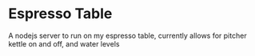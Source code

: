 # Espresso Table
A nodejs server to run on my espresso table, currently allows for pitcher kettle on and off, and water levels
